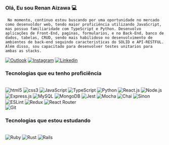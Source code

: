 
### Olá, Eu sou Renan Aizawa 💻

` No momento, continuo estou buscando por uma oportunidade no mercado como desenvoldor web, tendo maior proficiência utilizando JavaScript, mas possuo familiaridade com TypeScript e Python. Desenvolvo aplicações de Front-End, paginas, formularios, e no Back-End, banco de dados, tabelas, CRUD, sendo mais habilidoso no desenvolvimento de ambientes de back-end seguindo caracteristicas do SOLID e API-RESTFUL. Além disso, sou capacitado para desenvolver testes unitarios para ambas as stacks.`

[![Outlook](https://img.shields.io/badge/Microsoft_Outlook-0078D4?style=for-the-badge&logo=microsoft-outlook&logoColor=white)](http://renanaizawa@outlook.com)
[![Instagram](https://img.shields.io/badge/Instagram-E4405F?style=for-the-badge&logo=instagram&logoColor=white)](https://www.instagram.com/renanaizawa/)
[![Linkedin](https://img.shields.io/badge/LinkedIn-0077B5?style=for-the-badge&logo=linkedin&logoColor=white)](https://www.linkedin.com/in/renan-aizawa-a46067226/)

### Tecnologias que eu tenho proficiência
<div style="display: inline_block"><br/>
    <img align="center" alt="html5" src="https://img.shields.io/badge/HTML5-E34F26?style=for-the-badge&logo=html5&logoColor=white"/>
    <img align="center" alt="css3" src="https://img.shields.io/badge/CSS3-1572B6?style=for-the-badge&logo=css3&logoColor=white"/>
    <img align="center" alt="JavaScript" src="https://img.shields.io/badge/JavaScript-323330?style=for-the-badge&logo=javascript&logoColor=F7DF1E"/>
    <img align="center" alt="TypeScript" src="https://img.shields.io/badge/TypeScript-007ACC?style=for-the-badge&logo=typescript&logoColor=white"/>
    <img align="center" alt="Python" src="https://img.shields.io/badge/Python-3776AB?style=for-the-badge&logo=python&logoColor=white"/>
    <img align="center" alt="React.js" src="https://img.shields.io/badge/React-20232A?style=for-the-badge&logo=react&logoColor=61DAFB"/>
    <img align="center" alt="Node.js" src="https://img.shields.io/badge/Node.js-43853D?style=for-the-badge&logo=node.js&logoColor=white"/>
    <img align="center" alt="Express.js" src="https://img.shields.io/badge/Express.js-404D59?style=for-the-badge"/>
    <img align="center" alt="MySQL" src="https://img.shields.io/badge/MySQL-005C84?style=for-the-badge&logo=mysql&logoColor=white"/>
    <img align="center" alt="MongoDB" src="https://img.shields.io/badge/MongoDB-4EA94B?style=for-the-badge&logo=mongodb&logoColor=white"/>
    <img align="center" alt="Jest" src="https://img.shields.io/badge/Jest-323330?style=for-the-badge&logo=Jest&logoColor=white"/>
    <img align="center" alt="Mocha" src="https://img.shields.io/badge/mocha.js-323330?style=for-the-badge&logo=mocha&logoColor=Brown"/>
    <img align="center" alt="Chai" src="https://img.shields.io/badge/chai.js-323330?style=for-the-badge&logo=chai&logoColor=red"/>
    <img align="center" alt="Sinon" src="https://img.shields.io/badge/sinon.js-323330?style=for-the-badge&logo=sinon"/>
    <img align="center" alt="ESLint" src="https://img.shields.io/badge/eslint-3A33D1?style=for-the-badge&logo=eslint&logoColor=white"/>
    <img align="center" alt="Redux" src="https://img.shields.io/badge/Redux-593D88?style=for-the-badge&logo=redux&logoColor=white"/>
    <img align="center" alt="React Router" src="https://img.shields.io/badge/React_Router-CA4245?style=for-the-badge&logo=react-router&logoColor=white"/>
    <br/>
    <img align="center" alt="Git" src="https://img.shields.io/badge/GIT-E44C30?style=for-the-badge&logo=git&logoColor=white"/>
<div/>

### Tecnologias que estou estudando

<div style="display: inline_block"><br/>
    <img align="center" alt="Ruby" src="https://img.shields.io/badge/Ruby-CC342D?style=for-the-badge&logo=ruby&logoColor=white"/>
    <img align="center" alt="Rust" src="https://img.shields.io/badge/Rust-000000?style=for-the-badge&logo=rust&logoColor=white"/>
    <img align="center" alt="Rails" src="https://img.shields.io/badge/Ruby_on_Rails-CC0000?style=for-the-badge&logo=ruby-on-rails&logoColor=white"/>
<div/>
